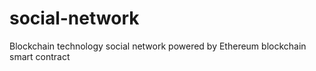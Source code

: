 # social-network
Blockchain technology social network powered by Ethereum blockchain smart contract
